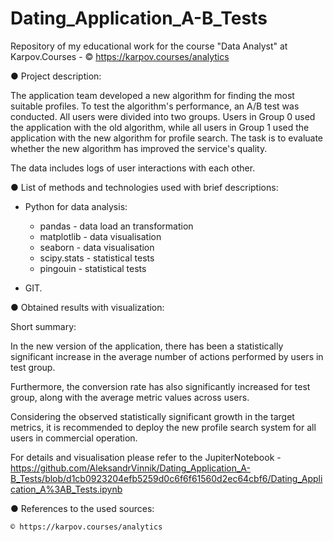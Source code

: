 # Dating_Application_A-B_Tests
 Repository of my educational work for the course "Data Analyst" at Karpov.Courses - © https://karpov.courses/analytics

● Project description: 

The application team developed a new algorithm for finding the most suitable profiles. To test the algorithm's performance, an A/B test was conducted. All users were divided into two groups. Users in Group 0 used the application with the old algorithm, while all users in Group 1 used the application with the new algorithm for profile search. The task is to evaluate whether the new algorithm has improved the service's quality.

The data includes logs of user interactions with each other.



● List of methods and technologies used with brief descriptions:

 - Python for data analysis:
	- pandas - data load an transformation
	- matplotlib - data visualisation
	- seaborn - data visualisation
	- scipy.stats - statistical tests
	- pingouin - statistical tests

 - GIT.



● Obtained results with visualization:

Short summary:

In the new version of the application, there has been a statistically significant increase in the average number of actions performed by users in test group.

Furthermore, the conversion rate has also significantly increased for test group, along with the average metric values across users.

Considering the observed statistically significant growth in the target metrics, it is recommended to deploy the new profile search system for all users in commercial operation.

For details and visualisation please refer to the JupiterNotebook - https://github.com/AleksandrVinnik/Dating_Application_A-B_Tests/blob/d1cb0923204efb5259d0c6f6f61560d2ec64cbf6/Dating_Application_A%3AB_Tests.ipynb



● References to the used sources:

	© https://karpov.courses/analytics